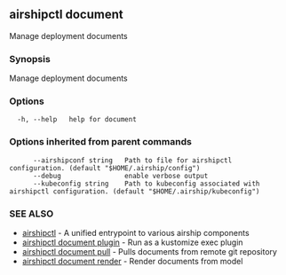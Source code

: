 ## airshipctl document

Manage deployment documents

### Synopsis

Manage deployment documents

### Options

```
  -h, --help   help for document
```

### Options inherited from parent commands

```
      --airshipconf string   Path to file for airshipctl configuration. (default "$HOME/.airship/config")
      --debug                enable verbose output
      --kubeconfig string    Path to kubeconfig associated with airshipctl configuration. (default "$HOME/.airship/kubeconfig")
```

### SEE ALSO

* [airshipctl](airshipctl.md)	 - A unified entrypoint to various airship components
* [airshipctl document plugin](airshipctl_document_plugin.md)	 - Run as a kustomize exec plugin
* [airshipctl document pull](airshipctl_document_pull.md)	 - Pulls documents from remote git repository
* [airshipctl document render](airshipctl_document_render.md)	 - Render documents from model

